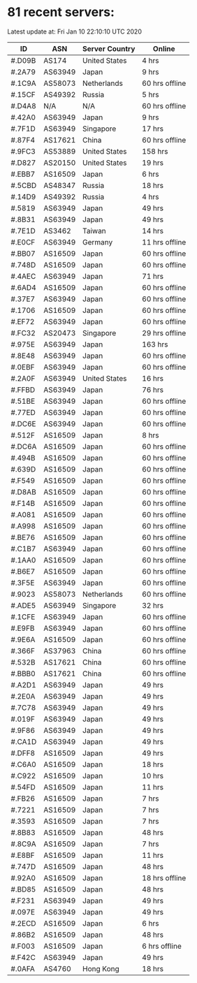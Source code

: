 # 81 recent servers:

Latest update at: Fri Jan 10 22:10:10 UTC 2020

| ID | ASN | Server Country | Online |
| -- | --- | -------------- | ------ |
| #.D09B | AS174 | United States | 4 hrs |
| #.2A79 | AS63949 | Japan | 9 hrs |
| #.1C9A | AS58073 | Netherlands | 60 hrs offline |
| #.15CF | AS49392 | Russia | 5 hrs |
| #.D4A8 | N/A | N/A | 60 hrs offline |
| #.42A0 | AS63949 | Japan | 9 hrs |
| #.7F1D | AS63949 | Singapore | 17 hrs |
| #.87F4 | AS17621 | China | 60 hrs offline |
| #.9FC3 | AS53889 | United States | 158 hrs |
| #.D827 | AS20150 | United States | 19 hrs |
| #.EBB7 | AS16509 | Japan | 6 hrs |
| #.5CBD | AS48347 | Russia | 18 hrs |
| #.14D9 | AS49392 | Russia | 4 hrs |
| #.5819 | AS63949 | Japan | 49 hrs |
| #.8B31 | AS63949 | Japan | 49 hrs |
| #.7E1D | AS3462 | Taiwan | 14 hrs |
| #.E0CF | AS63949 | Germany | 11 hrs offline |
| #.BB07 | AS16509 | Japan | 60 hrs offline |
| #.748D | AS16509 | Japan | 60 hrs offline |
| #.4AEC | AS63949 | Japan | 71 hrs |
| #.6AD4 | AS16509 | Japan | 60 hrs offline |
| #.37E7 | AS63949 | Japan | 60 hrs offline |
| #.1706 | AS16509 | Japan | 60 hrs offline |
| #.EF72 | AS63949 | Japan | 60 hrs offline |
| #.FC32 | AS20473 | Singapore | 29 hrs offline |
| #.975E | AS63949 | Japan | 163 hrs |
| #.8E48 | AS63949 | Japan | 60 hrs offline |
| #.0EBF | AS63949 | Japan | 60 hrs offline |
| #.2A0F | AS63949 | United States | 16 hrs |
| #.FFBD | AS63949 | Japan | 76 hrs |
| #.51BE | AS63949 | Japan | 60 hrs offline |
| #.77ED | AS63949 | Japan | 60 hrs offline |
| #.DC6E | AS63949 | Japan | 60 hrs offline |
| #.512F | AS16509 | Japan | 8 hrs |
| #.DC6A | AS16509 | Japan | 60 hrs offline |
| #.494B | AS16509 | Japan | 60 hrs offline |
| #.639D | AS16509 | Japan | 60 hrs offline |
| #.F549 | AS16509 | Japan | 60 hrs offline |
| #.D8AB | AS16509 | Japan | 60 hrs offline |
| #.F14B | AS16509 | Japan | 60 hrs offline |
| #.A081 | AS16509 | Japan | 60 hrs offline |
| #.A998 | AS16509 | Japan | 60 hrs offline |
| #.BE76 | AS16509 | Japan | 60 hrs offline |
| #.C1B7 | AS63949 | Japan | 60 hrs offline |
| #.1AA0 | AS16509 | Japan | 60 hrs offline |
| #.B6E7 | AS16509 | Japan | 60 hrs offline |
| #.3F5E | AS63949 | Japan | 60 hrs offline |
| #.9023 | AS58073 | Netherlands | 60 hrs offline |
| #.ADE5 | AS63949 | Singapore | 32 hrs |
| #.1CFE | AS63949 | Japan | 60 hrs offline |
| #.E9FB | AS63949 | Japan | 60 hrs offline |
| #.9E6A | AS16509 | Japan | 60 hrs offline |
| #.366F | AS37963 | China | 60 hrs offline |
| #.532B | AS17621 | China | 60 hrs offline |
| #.BBB0 | AS17621 | China | 60 hrs offline |
| #.A2D1 | AS63949 | Japan | 49 hrs |
| #.2E0A | AS63949 | Japan | 49 hrs |
| #.7C78 | AS63949 | Japan | 49 hrs |
| #.019F | AS63949 | Japan | 49 hrs |
| #.9F86 | AS63949 | Japan | 49 hrs |
| #.CA1D | AS63949 | Japan | 49 hrs |
| #.DFF8 | AS16509 | Japan | 49 hrs |
| #.C6A0 | AS16509 | Japan | 18 hrs |
| #.C922 | AS16509 | Japan | 10 hrs |
| #.54FD | AS16509 | Japan | 11 hrs |
| #.FB26 | AS16509 | Japan | 7 hrs |
| #.7221 | AS16509 | Japan | 7 hrs |
| #.3593 | AS16509 | Japan | 7 hrs |
| #.8B83 | AS16509 | Japan | 48 hrs |
| #.8C9A | AS16509 | Japan | 7 hrs |
| #.E8BF | AS16509 | Japan | 11 hrs |
| #.747D | AS16509 | Japan | 48 hrs |
| #.92A0 | AS16509 | Japan | 18 hrs offline |
| #.BD85 | AS16509 | Japan | 48 hrs |
| #.F231 | AS63949 | Japan | 49 hrs |
| #.097E | AS63949 | Japan | 49 hrs |
| #.2ECD | AS16509 | Japan | 6 hrs |
| #.86B2 | AS16509 | Japan | 48 hrs |
| #.F003 | AS16509 | Japan | 6 hrs offline |
| #.F42C | AS63949 | Japan | 49 hrs |
| #.0AFA | AS4760 | Hong Kong | 18 hrs |

